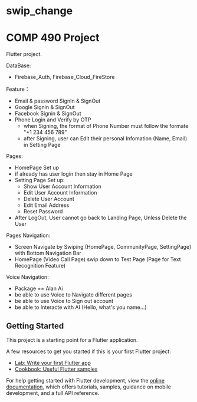 # swip_change

COMP 490 Project
=======
Flutter project.

DataBase:
  - Firebase_Auth, Firebase_Cloud_FireStore

Feature：
  - Email & password SignIn & SignOut
  - Google Signin & SignOut
  - Facebook Signin & SignOut
  - Phone Login and Verify by OTP
    - when Signing, the format of Phone Number must follow the formate "+1 234 456 789"
    - after Signing, user can Edit their personal Infomation (Name, Email) in Setting Page
    
Pages:
  - HomePage Set up
   - if already has user login then stay in Home Page
  - Setting Page Set up:
    - Show User Account Information
    - Edit User Account Information
    - Delete User Account
    - Edit Email Address
    - Reset Password
  - After LogOut, User cannot go back to Landing Page, Unless Delete the User
  
 
Pages Navigation:
  - Screen Navigate by Swiping (HomePage, CommunityPage, SettingPage) with Bottom Navigation Bar
  - HomePage (Video Call Page) swip down to Test Page (Page for Text Recognition Feature)

Voice Navigation:
  - Package == Alan Ai
  - be able to use Voice to Navigate different pages
  - be able to use Voice to Sign out account
  - be able to Interacte with AI (Hello, what's you name...)
 


## Getting Started

This project is a starting point for a Flutter application.

A few resources to get you started if this is your first Flutter project:

- [Lab: Write your first Flutter app](https://docs.flutter.dev/get-started/codelab)
- [Cookbook: Useful Flutter samples](https://docs.flutter.dev/cookbook)

For help getting started with Flutter development, view the
[online documentation](https://docs.flutter.dev/), which offers tutorials,
samples, guidance on mobile development, and a full API reference.
